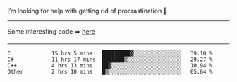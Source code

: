 I’m looking for help with getting rid of procrastination 🤔

-----

Some interesting code :arrow_right: [here](https://github.com/zhen8838/playground)

-----

<!--START_SECTION:waka-->

```text
C             15 hrs 5 mins   █████████▓░░░░░░░░░░░░░░░   39.10 %
C#            11 hrs 17 mins  ███████▒░░░░░░░░░░░░░░░░░   29.27 %
C++           4 hrs 13 mins   ██▓░░░░░░░░░░░░░░░░░░░░░░   10.94 %
Other         2 hrs 10 mins   █▒░░░░░░░░░░░░░░░░░░░░░░░   05.64 %
```

<!--END_SECTION:waka-->

<!--
**zhen8838/zhen8838** is a ✨ _special_ ✨ repository because its `README.md` (this file) appears on your GitHub profile.

Here are some ideas to get you started:

- 🔭 I’m currently working on ...
- 🌱 I’m currently learning ...
- 👯 I’m looking to collaborate on ...
 ...
- 💬 Ask me about ...
- 📫 How to reach me: ...
- 😄 Pronouns: ...
- ⚡ Fun fact: ...
-->
